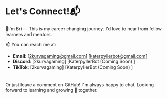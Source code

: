 # Let's Connect!📬 

🤖I'm Bri — This is my career changing journey. I'd love to hear from fellow learners and mentors.

📫 You can reach me at:
- **Email**: [2kurvagaming@gmail.com] [katerpyllerbot@gmail.com] 
- **Discord**: [2kurvagaming] [KaterpyllerBot (Coming Soon) ]
- **TikTok**: [2kurvagaming] [KaterpyllerBot (Coming Soon) ]
#
Or just leave a comment on GitHub! I'm always happy to chat. Looking forward to learning and growing 🌱 together. 
